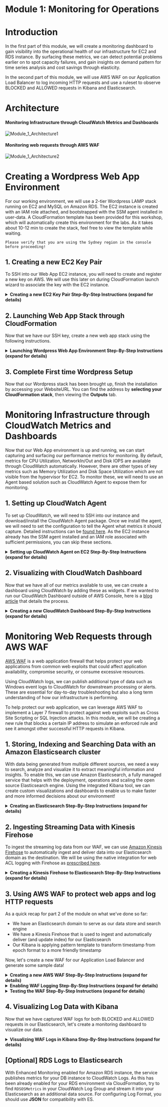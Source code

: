 # Module 1: Monitoring for Operations

<p>

</p>

# Introduction
In the first part of this module, we will create a monitoring dashboard to gain visibility into the operational health of our infrastructure for EC2 and RDS instance. By surfacing these metrics, we can detect potential problems earlier on to spot capacity failures, and gain insights on demand pattern for time series analysis and cost savings through elasticity.

In the second part of this module, we will use AWS WAF on our Application Load Balancer to log incoming HTTP requests and use a ruleset to observe BLOCKED and ALLOWED requests in Kibana and Elasticsearch. 

# Architecture

#### Monitoring Infrastructure through CloudWatch Metrics and Dashboards
![Module_1_Architecture1](images/Module1_Architecture1.png)
#### Monitoring web requests through AWS WAF
![Module_1_Architecture2](images/Module1_Architecture2.png)


# Creating a Wordpress Web App Environment
For our working environment, we will use a 2-tier Wordpress LAMP stack running on EC2 and MySQL on Amazon RDS. The EC2 instance is created with an IAM role attached, and bootstrapped with the SSM agent installed in user-data.
A CloudFormation template has been provided for this workshop, which will automatically create this environment for the labs. As it takes about 10-12 min to create the stack, feel free to view the template while waiting.

`Please verify that you are using the Sydney region in the console before proceeding!`

## 1. Creating a new EC2 Key Pair
To SSH into our Web App EC2 instance, you will need to create and register a new key on AWS. We will use this later on during CloudFormation launch wizard to associate the key with the EC2 instance.

<details>
<summary><strong>Creating a new EC2 Key Pair Step-By-Step Instructions (expand for details)</strong></summary><p>

1. In the AWS Management Console select **Services** then select **EC2** under Compute.

1. In the service console, select **Key Pairs** on the left hand menu.

1. Select **Create Key Pair** and give your Key a name. Your browser should automatically download the .pem file (you will need this later on!)
</p></details>

## 2. Launching Web App Stack through CloudFormation
Now that we have our SSH key, create a new web app stack using the following instructions.

<details>
<summary><strong>Launching Wordpress Web App Environment Step-By-Step Instructions (expand for details)</strong></summary><p>

1. In the AWS Management Console select **Services** then select **CloudFormation** under Management Tools.

1. In the service console, select **Create Stack**.

1. Under **Choose a template**, select **Specify an Amazon S3 template URL** then use the following for the S3 location of the template.
	``` shell
	https://s3.amazonaws.com/injae-public-download/wordpress_template.json
	```

1. Proceed to the next screen by selecting **Next**.

1. Give your stack a name such as `myStack`.

1. **For Parameters**, populate the missing values for **DBPassword, DBUser and KeyName**(using what we made previously).

1. For **SSHLocation**, you can use 0.0.0.0/0 to allow your EC2's Security Group to accept connections from Port 22. However in practice, you would restrict the IP address to a small known range such as your Corporate network. 

1. In **Subnets**, you should be able to see 3 x different subnets. **Select any 2 x Subnets only**. Our Application Load Balancer will use these two subnets for a HA configuration across multiple Availability Zones.

1. Select the default (only) VPC for **VpcId** and proceed by selecting **Next**.

	<img src="images/CloudFormation.png">

1. Leave the **Options** configuration as is, and proceed by selecting **Next**.

1. In the final **Review** page, check the "I acknowledge that AWS CloudFormation.." and launch the stack by selecting **Create**. The reason for requiring this confirmation is because our template creates a new IAM role and attaches it to the EC2 instance. This is required as we will be using the AWS APIs, where the [instance's IAM role will automatically generate and vend temporary credentials](https://docs.aws.amazon.com/AWSEC2/latest/UserGuide/iam-roles-for-amazon-ec2.html).

1. The stack will take 10-12 min to create and will show `CREATE_COMPLETE` for the status when it's ready.

</p></details>

## 3. Complete First time Wordpress Setup
Now that our Wordpress stack has been brought up, finish the installation by accessing your WebsiteURL. You can find the address by **selecting your CloudFormation stack**, then viewing the **Outputs** tab.


# Monitoring Infrastructure through CloudWatch Metrics and Dashboards
Now that our Web App environment is up and running, we can start capturing and surfacing our performance metrics for monitoring. By default, metrics for CPU Utilization, NetworkIn/Out and Disk IOPS are available through CloudWatch automatically. However, there are other types of key metrics such as Memory Utilization and Disk Space Utilization which are not visible from the hypervisor for EC2. To monitor these, we will need to use an Agent based solution such as CloudWatch Agent to expose them for monitoring.

## 1. Setting up CloudWatch Agent
To set up CloudWatch, we will need to SSH into our instance and download/install the CloudWatch Agent package. Once we install the agent, we will need to set the configuration to tell the Agent what metrics it should capture.
Detailed instructions can be [found here](https://docs.aws.amazon.com/AmazonCloudWatch/latest/monitoring/install-CloudWatch-Agent-on-first-instance.html). As the EC2 instance already has the SSM agent installed and an IAM role associated with sufficient permissions, you can skip these sections.


<details>
<summary><strong>Setting up CloudWatch Agent on EC2 Step-By-Step Instructions (expand for details)</strong></summary><p>

1. Connect to your EC2 instance using the SSH key you created earlier in this module.

1. If you have an SSH client such as Putty on Windows or Terminal on Mac, use this to connect to your EC2 instance. If you don't have an SSH client, you can create a new session online through the AWS Console using the Systems Manager service.

    <details>
    <summary><strong>SSH session through Systems Manager (expand for details)</strong></summary><p>

    [Reference link](https://docs.aws.amazon.com/systems-manager/latest/userguide/session-manager-working-with-sessions-start.html)

    1. In the AWS Management Console select **Services** then select **Systems Manager** under Management Tools.

    1. In the service console, select **Session Manager** from the left hand panel and select **Start Session** to list target instances.

    1. You should be able to see our web server instance. Select the instance and open a new SSH session window by selecting **Start Session**.

    1. In the new SSH session, change to root user by entering sudo -s.
    </p></details>

1. Download the CloudWatch Agent using the following command.

	``` shell
	wget https://s3.amazonaws.com/amazoncloudwatch-agent/amazon_linux/amd64/latest/amazon-cloudwatch-agent.rpm
	```

1. Install the package. If you downloaded an RPM package on a Linux server, change to the directory containing the package and type the following:

	``` shell
	sudo rpm -U ./amazon-cloudwatch-agent.rpm
	```

1. Whether you are installing the CloudWatch agent on an Amazon EC2 instance or an on-premises server, you must create the CloudWatch agent configuration file before starting the agent. The agent configuration file is a JSON file that specifies the metrics and logs that the agent is to collect, including custom metrics. **Create the config file by using the wizard using the following**

	``` shell
	sudo /opt/aws/amazon-cloudwatch-agent/bin/amazon-cloudwatch-agent-config-wizard
	```

1. Use the following menu choices to configure CloudWatch. If you make a mistake, you can start the wizard again.
To deploy this at scale, you would use the Wizard one time to generate the config files, and deploy this across your instances.

	<details>
	<summary><strong>CW Agent Wizard Menu (expand for details)</strong></summary><p>
	<table>
    <tbody>
        <tr>
            <td>Item</td>
            <td>Question</td>
            <td>Answer</td>
        </tr>
        <tr>
            <td>1</td>
            <td>On which OS are you planning to use the agent?</td>
            <td>1. Linux</td>
        </tr>
        <tr>
            <td>2</td>
            <td>Are you using EC2 or On-Premises hosts?</td>
            <td>1. EC2</td>
        </tr>
        <tr>
            <td>3</td>
            <td>Do you want to turn on StatsD daemon?</td>
            <td>2. No</td>
        </tr>
        <tr>
            <td>4</td>
            <td>Do you want to monitor metrics from CollectD?</td>
            <td>2. No</td>
        </tr>
        <tr>
            <td>5</td>
            <td>Do you want to monitor any host metrics? e.g. CPU, memory, etc.</td>
            <td>1. Yes</td>
        </tr>
        <tr>
            <td>6</td>
            <td>Do you want to monitor cpu metrics per core?</td>
            <td>2. No</td>
        </tr>
        <tr>
            <td>7</td>
            <td>Do you want to add ec2 dimensions (ImageId, InstanceId, InstanceType, AutoScalingGroupName) into all of your metrics if the info is available?</td>
            <td>2. No</td>
        </tr>
        <tr>
            <td>8</td>
            <td>Would you like to collect your metrics at high resolution (sub-minute resolution)?</td>
            <td>1. 1s</td>
        </tr>
        <tr>
            <td>9</td>
            <td>Which default metrics config do you want?</td>
            <td>2. Standard</td>
        </tr>
        <tr>
            <td>10</td>
            <td>Are you satisfied with the above config?</td>
            <td>1. Yes</td>
        </tr>
        <tr>
            <td>11</td>
            <td>Do you have any existing CloudWatch Log Agent?</td>
            <td>2. No</td>
        </tr>
        <tr>
            <td>12</td>
            <td>Do you want to monitor any log files?</td>
            <td>2. No</td>
        </tr>
        <tr>
            <td>13</td>
            <td>Do you want to store the config in the SSM parameter store?</td>
            <td>1. Yes</td>
        </tr>
        <tr>
            <td>14</td>
            <td>What parameter store name do you want to use to store your config?</td>
            <td>Default choice (or AmazonCloudWatch-linux)</td>
        </tr>
        <tr>
            <td>15</td>
            <td>Which region do you want to store the config in the parameter store?</td>
            <td>Default choice (or ap-southeast-2)</td>
        </tr>
        <tr>
            <td>16</td>
            <td>Which AWS credential should be used to send json config to parameter store?</td>
            <td>Default choice (or temp credentials starting with ASIA)</td>
        </tr>
		</tbody>
	</table>
	</p></details>

1. Start the Agent by using the following command. Note that we use our Configuration file stored in SSM using the `-c` flag.

	``` shell
	sudo /opt/aws/amazon-cloudwatch-agent/bin/amazon-cloudwatch-agent-ctl -a fetch-config -m ec2 -c ssm:AmazonCloudWatch-linux -s
	```

1. If successful, you should be able to see the process entering a **running** state.

	<img src="images/cloudwatch.png">


</p></details>


## 2. Visualizing with CloudWatch Dashboard

Now that we have all of our metrics available to use, we can create a dashboard using CloudWatch by adding these as widgets. If we wanted to run our CloudWatch Dashboard outside of AWS Console, here is a [blog article](https://aws.amazon.com/blogs/devops/building-an-amazon-cloudwatch-dashboard-outside-of-the-aws-management-console/) that details the process.

<details>
<summary><strong>Creating a new CloudWatch Dashboard Step-By-Step Instructions (expand for details)</strong></summary><p>

1. In the AWS Management Console select **Services** then select **CloudWatch** under Management Tools.

1. In the service console, select **Dashboards** on the left hand menu and **Create dashboard**.

1. You can add our CloudWatch metrics (including Memory and Disk) by adding widgets. Try adding a few different widgets into our dashboard (see below examples).

1. For monitoring EC2 CPU Utilization and amount of Memory used:
	+ Create a new **Line** graph widget
	+ Select **CWAgent** and open **host**
	+ Select **mem_used_percent** for the host (by default, private IP address of EC2 instance)
	+ For CPU Utilization, add another widget using the Line graph type
	+ Select **EC2**, then **Per-Instance Metrics**
	+ Use your instance ID and select **CPU Utilization**

	`Fun Fact`: Using tools such as top or sysstat (Task Manager in Windows) for monitoring CPU utilization is not accurate as it will show metrics for the underlying hypervisor, not your guest VM. As such, you will often see a discrepency between OS level metrics and CloudWatch. This is perfectly normal in a multi-tenant environment such as the cloud. For the curious, here is a link [describing CPU Steal in action](https://www.datadoghq.com/blog/understanding-aws-stolen-cpu-and-how-it-affects-your-apps/) (note its not actually stealing!).

1. For monitoring RDS Database metrics:
	+ Create a new **Line** graph widget
	+ Select **RDS**, then **Per-Database Metrics**
	+ Use your DB Instance ID (you can find it in CloudFormation's Resource tab) to filter
	+ Some useful metrics include **DatabaseConnections** (to avoid max concurrent connections), **CPUUtilization**, **FreeableMemory** (DB's are often memory constrained) and **DiskQueueDepth** (bad when we can't flush to disk fast enough causing slow writes).


	Example Dashboard
	<img src="images/CWDashboard.png">

</p></details>


# Monitoring Web Requests through AWS WAF
[AWS WAF](https://aws.amazon.com/waf/) is a web application firewall that helps protect your web applications from common web exploits that could affect application availability, compromise security, or consume excessive resources. 

Using CloudWatch logs, we can publish additional type of data such as Windows event logs to CloudWatch for downstream processing or alerts. These are essential for day-to-day troubleshooting but also a long term understanding of how our infrastructure is performing. 

To help protect our web application, we can leverage AWS WAF to implement a Layer 7 firewall to protect against web exploits such as Cross Site Scripting or SQL Injection attacks. In this module, we will be creating a new rule that blocks a certain IP address to simulate an enforced rule and see it amongst other successful HTTP requests in Kibana.

## 1. Storing, Indexing and Searching Data with an Amazon Elasticsearch cluster
With data being generated from multiple different sources, we need a way to search, analyze and visualize it to extract meaningful information and insights. To enable this, we can use Amazon Elasticsearch, a fully managed service that helps with the deployment, operations and scaling the open source Elasticsearch engine. Using the integrated Kibana tool, we can create custom visualizations and dashboards to enable us to make faster and more informed decisions about our environment!

<details>
<summary><strong>Creating an Elasticsearch Step-By-Step Instructions (expand for details)</strong></summary><p>

1. In the AWS Management Console select **Services** then select **Elasticsearch Service** under Analytics.

1. In the service console, select **Create a new domain**.

1. Under **Domain Name** enter a name for your cluster such as `realtime` and ensure that the selected **Version** is **6.3**. Proceed to the **Next** step.

1. In this page, we can configure the number of nodes and HA settings for our Elasticsearch cluster. We will use the default single node setting, but for production environments, you would use multiple nodes across different availability zones using the **zone awareness** setting. Continue by leaving all settings as-is under **Configure cluster** and proceed to the **Next** step. 

1. In step 3: Set up access page, you can configure Network level access and Kibana login authentication through integration with Amazon Cognito (SAML with existing IdP is supported through Cognito). In production environments, you would launch the Elasticsearch cluster in a private subnet (where it is accessible via VPN or a proxy in a DMZ). However for this workshop, we will use **Public Access** to allow access to the Kibana dashboard over the internet.

1. Select **Public access** under **Network configuration** and leave the **Node-to-node** encryption unchecked.

1. Leave **Enable Amazon Cognito for authentication** unticked under **Kibana authentication**.

1. Under **Access policy**, use the drop down menu on **Select a template**, and select **Allow access to the domain from specific IP(s)**.

1. Enter your current IP address in the pop up window (you can find out your current public address by googling "Whats my IP"). This should automatically generate an access policy in JSON like below, where my public IP address is 54.240.193.1.

    ```json
        {
        	"Version": "2012-10-17",
        	"Statement": [{
        		"Effect": "Allow",
        		"Principal": {
        			"AWS": "*"
        		},
        		"Action": [
        			"es:*"
        		],
        		"Condition": {
        			"IpAddress": {
        				"aws:SourceIp": [
        					"54.240.193.1"
        				]
        			}
        		},
        		"Resource": "arn:aws:es:ap-southeast-1:708252083442:domain/realtime/*"
        	}]
        }
    ```
1. Proceed to the next page by selecting **Next**.

1. Review that all the settings are correct using the above configurations and create the cluster by selecting **Confirm**. The cluster will take 10-15 min to launch.

1. Once your environment is ready, you'll be able to see the **Domain Status** change to `Active` with the link to your Kibana dashboard.

1. Access your Kibana environment using the link on your ES domain, as you will need to configure an index pattern template. While Elasticsearch can automatically classify most of the fields from the AWS WAF logs, you need to inform Elasticsearch how to interpret fields that have specific formatting. Therefore, before you start sending logs to Elasticsearch, you should create an index pattern template so Elasticsearch can distinguish AWS WAF logs and classify the fields correctly.

1. With your Kibana environment, use the **Dev Tools** tab in the left panel menu to apply a new template.

1. Change the first line of the template following PUT  _template/, with the name of your ES domain. For example, if we named our ES domain `realtime`, we would use the following template.

	```JSON
	PUT  _template/realtime
	{
		"index_patterns": ["awswaf"],
		"settings": {
		"number_of_shards": 1
		},
		"mappings": {
		"waflog": {
			"properties": {
			"httpRequest": {
				"properties": {
				"clientIp": {
					"type": "keyword",
					"fields": {
					"keyword": {
						"type": "ip"
					}
					}
				}
				}
			},
			"timestamp": {
				"type": "date",
				"format": "epoch_millis"
			}
		}
		}
	}
	}
	```
	* To break down the sections of the applied template, this sends an API call to our Elasticsearch domain as identified by `PUT  _template/realtime` with the following JSON configuration.
	
	* It identifies the index we've used to be `awswaf`, and uses a single Elasticsearch shard for the index. For a deep dive on sizing your Shards, please see [this blog](https://aws.amazon.com/blogs/database/get-started-with-amazon-elasticsearch-service-how-many-shards-do-i-need/).

	* The pattern template is defining two fields from the logs. It will indicate to Elasticsearch that the httpRequest.clientIp field is using an IP address format and that the timestamp field is represented in epoch time. All the other log fields will be classified automatically.

1. If the template applies successfully, you should see a JSON response like below

	```json
	{
		"acknowledged": true
	}
	```

1. Congratulations, you've configured your Elasticsearch domain for our workshop modules.

</p></details>

## 2. Ingesting Streaming Data with Kinesis Firehose
To ingest the streaming log data from our WAF, we can use [Amazon Kinesis Firehose](https://aws.amazon.com/kinesis/data-firehose/) to automatically ingest and deliver data into our Elasticsearch domain as the destination. We will be using the native integration for web ACL logging with Firehose as [prescribed here](https://docs.aws.amazon.com/waf/latest/developerguide/logging.html).

<details>
<summary><strong>Creating a Kinesis Firehose to Elasticsearch Step-By-Step Instructions (expand for details)</strong></summary><p>

1. In the AWS Management Console select **Services** then select **Kinesis** under Analytics.

1. In the service console, select **Get Started** and select **Create delivery stream** for the Kinesis Firehose wizard.

1. Under **New delivery stream**, give your Delivery stream a name that begins with `aws-waf-logs-` e.g. `aws-waf-logs-lab`. This is required as WAF integration requires this specific naming prefix.

1. Under **Choose source**, verify that **Direct PUT or other sources** is selected. 

1. Proceed to the next page by selecting **Next**.

1. In Step 2: Process records, leave **Record transformation** to **Disabled**.

1. Verify that Record format conversion is **Disabled** under **Convert record format**. If we wanted to deliver the data within Firehose for running analytics within Redshift or S3 (via Athena), this would be a great way to automatically transform the data into a columnar format such as Parquet for a more efficient file format for analytics.

1. Proceed to the next page by selecting **Next**.

1. Under **Select destination**, select **Amazon Elasticsearch Service** to view our existing domain.

1. Under **Amazon Elasticsearch Service destination**, select our existing cluster for **Domain**.

1. For **Index**, use `awswaf` as the index name to match the index pattern template we applied in Kibana earlier.

1. Select **No rotation** for index rotation frequency and use `waflog` as the name for **Type**. 

	<img src="images/Firehose_ES_config1.png">

1. Under **S3 backup**, we can select whether a copy of the records from our Firehose is automatically backed up into an S3 bucket, or only for records that fails to be processed. For this workshop, select **All records** to view the data later on to have a look at the ingested data.

1. Create or use an existing S3 bucket and for **Backup S3 bucket prefix**, enter a name followed by underscore such as `waf_`. This will make it easier later on to identify which prefix our firehose backups the records into.

1. Your settings should look similar to this

	<img src="images/Firehose_ES_config2.png">

1. Proceed to the next page by selecting **Next**.

1. In Step 4: Configure Settings, select a **Buffer size** of 1 MB and **Buffer interval** of 60 seconds. As Firehose automatically buffers and aggregates the data in the stream, it will wait until either of these conditions are met before triggering the delivery. If you need to ensure faster (lower) availability of data in the stream, Kinesis Data Stream allows a more immediate window.

	![KH_ES_buffer](images/KH_ES_buffer.png)

1. For **S3 compression and encryption** check that the settings are set to **Disabled**, and for **Error logging**, ensure that it is **Enabled** for future troubleshooting if required.

1. Under **IAM Role**, select **Create new or choose** to bring up a new IAM role creation page. Under IAM Role, use the drop down menu to select **Create a new IAM Role**. This will automatically generate the permissions required for our Firehose to use the configured settings for CloudWatch, S3, Lambda and ElasticSearch.

    ![Firehose_ES](images/Firehose_IAM.png)

1. Proceed to the next step by selecting **Allow**.

1. Verify that the settings are configured as above, and finish the wizard by selecting **Create delivery stream**. This will take 3-5 min to complete creating the new stream.

</p></details>

## 3. Using AWS WAF to protect web apps and log HTTP requests
As a quick recap for part 2 of the module on what we've done so far:

+ We have an Elasticsearch domain to serve as our data store and search engine
+ We have a Kinesis Firehose that is used to ingest and automatically deliver (and update index) for our Elasticsearch
+ Our Kibana is applying pattern template to transform timestamp from epoch format to a more friendly timestamp

Now, let's create a new WAF for our Application Load Balancer and generate some sample data!

<details>
<summary><strong>Creating a new AWS WAF Step-By-Step Instructions (expand for details)</strong></summary><p>

1. In the AWS Management Console select **Services** then select **WAF & Shield** under Security, Identity & Compliance.

1. In the service console, select **Go to AWS WAF**.

1. Select **Configure web ACL** to create our first ACL.

1. Have a look through the Concepts overview page to see how WAF works and proceed by selecting **Next**.

1. Give your Web ACL a name and change the **Region** to **Asia Pacific (Sydney)**. We're using a regional WAF as it will be used with an Application Load Balancer. Alternatively, CloudFront can be used if regional WAF is not available in your region of choice.

1. Select **Application load balancer** for **Resource type to associate with web ACL**. This should list the ALB that was created through CloudFormation.

1. In **Create conditions**, we can select a number of different turnkey conditions such as SQL injection, XSS and Geo Match to block requests matching these conditions.

1. For testing, we will be using **IP match conditions** to simulate a BLOCKED request. Select **Create condition** to bring up a new creation window.

1. Give your new condition a name and check that **IP Version** is set to **IPv4**.

1. Enter your current IP address in a CIDR format such as **54.240.193.1/32**. To find out your public IP address, you can use google and search for "Whats my IP".

1. Add it as a new filter by selecting **Add IP address or range**. You should be able to see a new filter for the IP address being added.

1. Finish creating the new condition by selecting **Create**.

1. Back in the WAF ACL wizard, proceed to the next page (Create rules) by selecting **Next**.

	<img src="images/WAF_IPCondition.png">

1. Now that we have a new condition, create a new rule to add to our Web ACL by selecting **Create rule**.

1. In the new rule window, give your rule a name and choose **Regular rule** for **Rule type**. If we wanted to implement a rule based on number of requests (eg. potential DDoS), **Rate-based rule** would be a good choice.

1. In **Add Conditions**, use the drop down menu to select the IP block condition we created previously.

	<img src="images/WAF_Rule.png">

1. Finish creating the rule by selecting **Create**.

1. Finally, choose the **Corresponding** action to block if our condition is met ie. certain IP address, and have the default action to **Allow all requests that doesn't match rules** to accept other requests.

	<img src="images/WAF_FinalConfig.png">

1. Finish the rest of the Wizard by selecting **Review and Create**.

</p></details>

<details>
<summary><strong>Enabling WAF Logging Step-By-Step Instructions (expand for details)</strong></summary><p>
Now that our WAF ACL has been configured with the Rule and Condition, we need to enable Logging to our Kinesis Firehose.

1. Select your Web ACL and select **Enable Logging** in the  **Logging** tab.

1. In the new window, select your Kinesis Firehose (e.g. aws-waf-logs-lab) and select **Create**.

1. Let's go to the next section to test your newly created WAF.

</p></details>

<details>
<summary><strong>Testing the WAF Step-By-Step Instructions (expand for details)</strong></summary><p>
To test the WAF in action, try accessing the WebsiteURL (can be found in Outputs tab of CloudFormation).

If the WAF works successfully, you should now see a 403 Forbidden response when requesting the website.

To access your website and generate ACCEPTED requests in WAF logs, use an alternative connection by tethering your mobile phone. If you remove your ALB as an associated resource, you will **not** generate WAF logs.
Once you've generated enough sample data and want to restore back, remove your ALB as a resource associated with the WAF Web ACL by selecting the Rules tab for your Web ACL.

If you try to access Kibana, you will see access denied unless you've whitelisted your tethering IP address.

</p></details>

## 4. Visualizing Log Data with Kibana
Now that we have captured WAF logs for both BLOCKED and ALLOWED requests in our Elasticsearch, let's create a monitoring dashboard to visualize our data.

<details>
<summary><strong>Visualizing WAF Logs in Kibana Step-By-Step Instructions (expand for details)</strong></summary><p>


1. Access your Kibana dashboard through your Elasticsearch domain.

1. Within Kibana, add your new WAF index by selecting **Management** on the left hand panel.

1. Select **Index Patterns**, then **Create Index Pattern**. This will allow us to add our index for Kibana to use as a data source.

1. You should be able to see your Index name `awswaf`. Enter it in **Index pattern** and proceed via **Next Step**.

1. In **Step 2 of 2: Configure Settings**, use the drop down menu to select **timestamp** (result of template transform from epoch to datetime). Finish the proces by selecting **Create Index Pattern**. If successful, you should be able to see the fields mapping and the respective data types.

1. To view the logs, select the **Discover** tab in the left hand menu

1. Ensure that the data source is set to `awswaf` Index in the drop down menu. If successful, you should now be able to see the WAF logs. (If you don't see any data or new logs coming in, try increasing the Time Range and set the Auto-Refresh interval to 5 seconds)

1. Use the Search field or the values in Available Fields to explore the data

1. Go ahead and create some Visuals using this Index using the **Visualize** tab on the left hand menu. For example, you can graph the geographic location of the HTTP requests' origin by creating a new **Region Map** type, using the following data fields.

	<img src="images/Kibana_Country.png">

	<img src="images/Kibana_Allow_Block.png">

</p></details>

## [Optional] RDS Logs to Elasticsearch
With Enhanced Monitoring enabled for Amazon RDS instance, the service publishes metrics for your DB instance to CloudWatch Logs. As this has been already enabled for your RDS environment via CloudFormation, try to find `RDSOSMetrics` in your CloudWatch Log Group and stream it into your Elasticsearch as an additional data source. For configuring Log Format, you should use **JSON** for compatibility with ES.